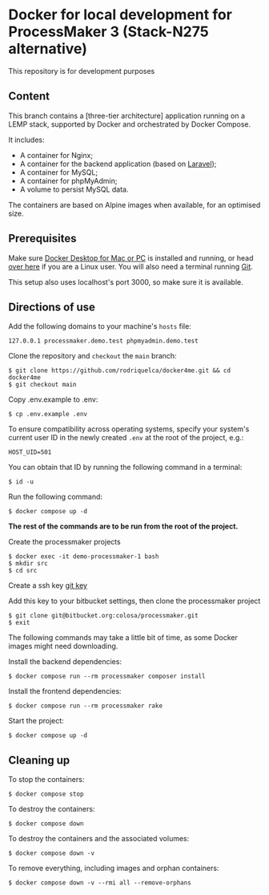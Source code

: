 # Docker for local development for ProcessMaker 3 (Stack-N275 alternative)

This repository is for development purposes

## Content

This branch contains a [three-tier architecture] application running on a LEMP stack, supported by Docker and orchestrated by Docker Compose.

It includes:

* A container for Nginx;
* A container for the backend application (based on [Laravel](https://laravel.com/));
* A container for MySQL;
* A container for phpMyAdmin;
* A volume to persist MySQL data.

The containers are based on Alpine images when available, for an optimised size.

## Prerequisites

Make sure [Docker Desktop for Mac or PC](https://www.docker.com/products/docker-desktop) is installed and running, or head [over here](https://docs.docker.com/install/) if you are a Linux user. You will also need a terminal running [Git](https://git-scm.com/).

This setup also uses localhost's port 3000, so make sure it is available.

## Directions of use

Add the following domains to your machine's `hosts` file:

```
127.0.0.1 processmaker.demo.test phpmyadmin.demo.test
```

Clone the repository and `checkout` the `main` branch:

```
$ git clone https://github.com/rodriquelca/docker4me.git && cd docker4me
$ git checkout main
```

Copy .env.example to .env:

```
$ cp .env.example .env

```
To ensure compatibility across operating systems, specify your system's current user ID in the newly created `.env` at the root of the project, e.g.:

```
HOST_UID=501
```

You can obtain that ID by running the following command in a terminal:

```
$ id -u
```

Run the following command:
```
$ docker compose up -d
```

**The rest of the commands are to be run from the root of the project.**

Create the processmaker projects
```
$ docker exec -it demo-processmaker-1 bash
$ mkdir src
$ cd src
```
Create a ssh key [git key](https://docs.github.com/en/authentication/connecting-to-github-with-ssh/generating-a-new-ssh-key-and-adding-it-to-the-ssh-agent)

Add this key to your bitbucket settings, then clone the processmaker project
```
$ git clone git@bitbucket.org:colosa/processmaker.git
$ exit
```


The following commands may take a little bit of time, as some Docker images might need downloading.

Install the backend dependencies:

```
$ docker compose run --rm processmaker composer install
```

Install the frontend dependencies:

```
$ docker compose run --rm processmaker rake
```

Start the project:

``` 
$ docker compose up -d
```




## Cleaning up

To stop the containers:

```
$ docker compose stop
```

To destroy the containers:

```
$ docker compose down
```

To destroy the containers and the associated volumes:

```
$ docker compose down -v
```

To remove everything, including images and orphan containers:

```
$ docker compose down -v --rmi all --remove-orphans
```
